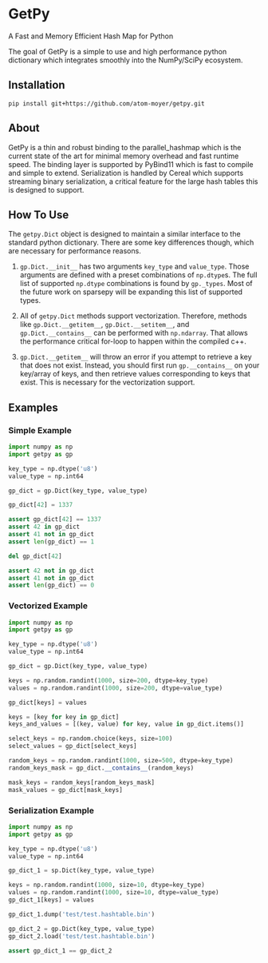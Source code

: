 # GetPy
A Fast and Memory Efficient Hash Map for Python

The goal of GetPy is a simple to use and high performance python dictionary which integrates smoothly into the NumPy/SciPy ecosystem.
## Installation
`pip install git+https://github.com/atom-moyer/getpy.git`

## About
GetPy is a thin and robust binding to the parallel_hashmap which is the current state of the art for minimal memory overhead and fast runtime speed. The binding layer is supported by PyBind11 which is fast to compile and simple to extend. Serialization is handled by Cereal which supports streaming binary serialization, a critical feature for the large hash tables this is designed to support.

## How To Use
The `getpy.Dict` object is designed to maintain a similar interface to the standard python dictionary. There are some key differences though, which are necessary for performance reasons.

1) `gp.Dict.__init__` has two arguments `key_type` and `value_type`. Those arguments are defined with a preset combinations of `np.dtype`s.  The full list of supported `np.dtype` combinations is found by `gp._types`. Most of the future work on sparsepy will be expanding this list of supported types.

2) All of `getpy.Dict` methods support vectorization. Therefore, methods like `gp.Dict.__getitem__`, `gp.Dict.__setitem__`, and `gp.Dict.__contains__` can be performed with `np.ndarray`.  That allows the performance critical for-loop to happen within the compiled c++.

3) `gp.Dict.__getitem__` will throw an error if you attempt to retrieve a key that does not exist. Instead, you should first run `gp.__contains__` on your key/array of keys, and then retrieve values corresponding to keys that exist. This is necessary for the vectorization support.

## Examples

### Simple Example
```python
import numpy as np
import getpy as gp

key_type = np.dtype('u8')
value_type = np.int64

gp_dict = gp.Dict(key_type, value_type)

gp_dict[42] = 1337

assert gp_dict[42] == 1337
assert 42 in gp_dict
assert 41 not in gp_dict
assert len(gp_dict) == 1

del gp_dict[42]

assert 42 not in gp_dict
assert 41 not in gp_dict
assert len(gp_dict) == 0
```

### Vectorized Example
```python
import numpy as np
import getpy as gp

key_type = np.dtype('u8')
value_type = np.int64

gp_dict = gp.Dict(key_type, value_type)

keys = np.random.randint(1000, size=200, dtype=key_type)
values = np.random.randint(1000, size=200, dtype=value_type)

gp_dict[keys] = values

keys = [key for key in gp_dict]
keys_and_values = [(key, value) for key, value in gp_dict.items()]

select_keys = np.random.choice(keys, size=100)
select_values = gp_dict[select_keys]

random_keys = np.random.randint(1000, size=500, dtype=key_type)
random_keys_mask = gp_dict.__contains__(random_keys)

mask_keys = random_keys[random_keys_mask]
mask_values = gp_dict[mask_keys]
```

### Serialization Example
```python
import numpy as np
import getpy as gp

key_type = np.dtype('u8')
value_type = np.int64

gp_dict_1 = sp.Dict(key_type, value_type)

keys = np.random.randint(1000, size=10, dtype=key_type)
values = np.random.randint(1000, size=10, dtype=value_type)
gp_dict_1[keys] = values

gp_dict_1.dump('test/test.hashtable.bin')

gp_dict_2 = gp.Dict(key_type, value_type)
gp_dict_2.load('test/test.hashtable.bin')

assert gp_dict_1 == gp_dict_2
```

